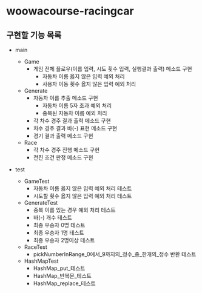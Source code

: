 # woowacourse-racingcar

## 구현할 기능 목록

- main
   - Game
     - 게임 전체 플로우(이름 입력, 시도 횟수 입력, 실행결과 출력) 메소드 구현
       - 자동차 이름 옳지 않은 입력 예외 처리
       - 사용자 이동 횟수 옳지 않은 입력 예외 처리
   - Generate
     - 자동차 이름 추출 메소드 구현
       - 자동차 이름 5자 초과 예외 처리
       - 중복된 자동차 이름 예외 처리
     - 각 차수 경주 결과 출력 메소드 구현
     - 차수 경주 결과 바(-) 표현 메소드 구현
     - 경기 결과 출력 메소드 구현
   - Race
     - 각 차수 경주 진행 메소드 구현
     - 전진 조건 판정 메소드 구현

- test
    - GameTest
      - 자동차 이름 옳지 않은 입력 예외 처리 테스트
      - 시도할 횟수 옳지 않은 입력 예외 처리 테스트
    - GenerateTest
      - 중복 이름 있는 경우 예외 처리 테스트 
      - 바(-) 개수 테스트
      - 최종 우승자 0명 테스트
      - 최종 우승자 1명 테스트
      - 최종 우승자 2명이상 테스트
    - RaceTest
      - pickNumberInRange_0에서_9까지의_정수_중_한개의_정수 반환 테스트
    - HashMapTest
      - HashMap_put_테스트
      - HashMap_반복문_테스트
      - HashMap_replace_테스트